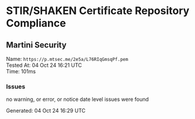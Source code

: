 # STIR/SHAKEN Certificate Repository Compliance

## Martini Security

Name: `https://p.mtsec.me/2e5a/L76RIqGmsqPf.pem`\
Tested At: 04 Oct 24 16:21 UTC\
Time: 101ms

### Issues

no warning, or error, or notice date level issues were found

Generated: 04 Oct 24 16:29 UTC